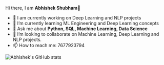 Hi there, I am **Abhishek Shubham**👋
 
- 🔭 I am currently working on Deep Learning and NLP projects
- 🌱 I’m currently learning ML Engineering and Deep Learning concepts
- 💬 Ask me about <strong>Python, SQL, Machine Learning, Data Science</strong> 
- 💞️ I’m looking to collaborate on Machine Learning, Deep Learning and NLP projects.
- 📫 How to reach me: 7677923794

![Abhishek's GitHub stats](https://github-readme-stats.vercel.app/api?username=Abhishek-Shubham001&theme=dark&show_icons=true)
<!---
- 👋 Hi, I’m @Abhishek Shubham
- 👀 I’m interested in ...
- 🌱 I’m currently learning ...
- 💞️ I’m looking to collaborate on ...
- 📫 How to reach me: 7677923794
--->
  
<!---
Abhishek-Shubham001/Abhishek-Shubham001 is a ✨ special ✨ repository because its `README.md` (this file) appears on your GitHub profile.
You can click the Preview link to take a look at your changes.
--->
